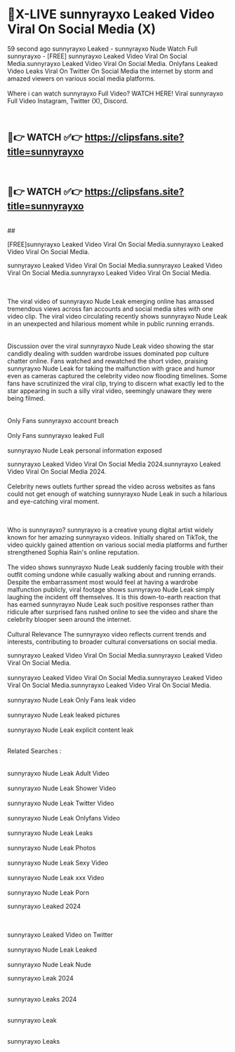 # 🔴X-LIVE sunnyrayxo Leaked Video Viral On Social Media (X)<br>


59 second ago sunnyrayxo Leaked  - sunnyrayxo Nude  Watch Full sunnyrayxo - [FREE] sunnyrayxo Leaked Video Viral On Social Media.sunnyrayxo Leaked Video Viral On Social Media.   Onlyfans Leaked Video Leaks Viral On Twitter On Social Media the internet by storm and amazed viewers on various social media platforms. <br><br>
Where i can watch sunnyrayxo Full Video? WATCH HERE! Viral sunnyrayxo Full Video Instagram, Twitter (X), Discord. <br>


 <br>

##  🔴👉 WATCH ✅👉  <a href="https://clipsfans.site?title=sunnyrayxo&ref=git">https://clipsfans.site?title=sunnyrayxo</a> <br>
  <br>

##  🔴👉 WATCH ✅👉  <a href="https://clipsfans.site?title=sunnyrayxo&ref=git">https://clipsfans.site?title=sunnyrayxo</a> <br>
  <br>
  ##



[FREE]sunnyrayxo Leaked Video Viral On Social Media.sunnyrayxo Leaked Video Viral On Social Media. <br>

sunnyrayxo Leaked Video Viral On Social Media.sunnyrayxo Leaked Video Viral On Social Media.sunnyrayxo Leaked Video Viral On Social Media. <br>


  <br>

  <br>
The viral video of sunnyrayxo Nude Leak emerging online has amassed tremendous views across fan accounts and social media sites with one video clip. The viral video circulating recently shows sunnyrayxo Nude Leak in an unexpected and hilarious moment while in public running errands.<br>
<br>


<br>
Discussion over the viral sunnyrayxo Nude Leak video showing the star candidly dealing with sudden wardrobe issues dominated pop culture chatter online. Fans watched and rewatched the short video, praising sunnyrayxo Nude Leak for taking the malfunction with grace and humor even as cameras captured the celebrity video now flooding timelines. Some fans have scrutinized the viral clip, trying to discern what exactly led to the star appearing in such a silly viral video, seemingly unaware they were being filmed.<br>
<br>
<br> 
Only Fans sunnyrayxo account breach<br>
<br>
Only Fans sunnyrayxo leaked Full <br>
<br>
sunnyrayxo Nude Leak personal information exposed<br>

sunnyrayxo Leaked Video Viral On Social Media 2024.sunnyrayxo Leaked Video Viral On Social Media 2024. <br>
<br>
Celebrity news outlets further spread the video across websites as fans could not get enough of watching sunnyrayxo Nude Leak in such a hilarious and eye-catching viral moment.<br>
<br>

<br>
Who is sunnyrayxo? sunnyrayxo is a creative young digital artist widely known for her amazing sunnyrayxo videos. Initially shared on TikTok, the video quickly gained attention on various social media platforms and further strengthened Sophia Rain's online reputation.<br>
<br>
The video shows sunnyrayxo Nude Leak suddenly facing trouble with their outfit coming undone while casually walking about and running errands. Despite the embarrassment most would feel at having a wardrobe malfunction publicly, viral footage shows sunnyrayxo Nude Leak simply laughing the incident off themselves. It is this down-to-earth reaction that has earned sunnyrayxo Nude Leak such positive responses rather than ridicule after surprised fans rushed online to see the video and share the celebrity blooper seen around the internet.<br>
<br>
Cultural Relevance The sunnyrayxo video reflects current trends and interests, contributing to broader cultural conversations on social media.<br>

sunnyrayxo Leaked Video Viral On Social Media.sunnyrayxo Leaked Video Viral On Social Media.<br>
<br>
sunnyrayxo Leaked Video Viral On Social Media.sunnyrayxo Leaked Video Viral On Social Media.sunnyrayxo Leaked Video Viral On Social Media.<br>
<br>
sunnyrayxo Nude Leak Only Fans leak video<br>
<br>
sunnyrayxo Nude Leak leaked pictures<br>
<br>
sunnyrayxo Nude Leak explicit content leak<br>


<br>
Related Searches :<br>
<br>

<br>
sunnyrayxo Nude Leak Adult Video<br>
<br>
sunnyrayxo Nude Leak Shower Video<br>
<br>
sunnyrayxo Nude Leak Twitter Video<br>
<br>
sunnyrayxo Nude Leak Onlyfans Video<br>
<br>
sunnyrayxo Nude Leak Leaks<br>
<br>
sunnyrayxo Nude Leak Photos<br>

<br>
sunnyrayxo Nude Leak Sexy Video<br>
<br>
sunnyrayxo Nude Leak xxx Video<br>
<br>
sunnyrayxo Nude Leak Porn<br>

sunnyrayxo  Leaked 2024 <br> <br>
<br>

sunnyrayxo Leaked Video on Twitter <br>
<br>
sunnyrayxo Nude Leak Leaked<br>
<br>
sunnyrayxo Nude Leak Nude<br>


sunnyrayxo  Leak 2024 <br> <br>



sunnyrayxo  Leaks 2024 <br> <br>



 
sunnyrayxo  Leak<br> <br>



sunnyrayxo  Leaks<br> <br>





</p>




 



</p>










